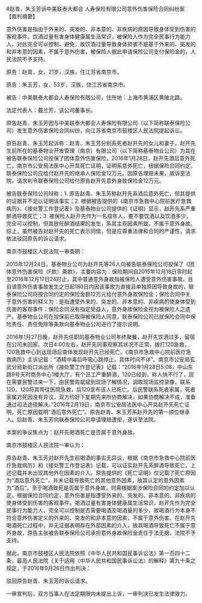 #赵青、朱玉芳诉中美联泰大都会 人寿保险有限公司意外伤害保险合同纠纷案 
【裁判摘要】

意外伤害是指由于外来的、突发的、非本意的、非疾病的原因导致身体受到伤害的客观事件。饮酒过量有害身体健康属生活常识，被保险人作为完全民事行为能力人，对此完全可以控制、避免，故饮酒过量导致身体损害不是基于外来的、突发的和非本意的因素，不属于意外伤害，被保险人据此申请保险公司支付保险金的，人民法院不予支持。

原告：赵青，女，21岁，汉族，住江苏省南京市。

原告：朱玉芳，女，53岁，汉族，住江苏省南京市。

被告：中美联泰大都会人寿保险有限公司，住所地：上海市黄浦区黄陂北路。

法定代表人：戴兰芳，该公司董事长。

原告赵青、朱玉芳因与中美联泰大都会人寿保险有限公司（以下简称联泰保险公司）发生意外伤害保险合同纠纷，向江苏省南京市鼓楼区人民法院提起诉讼。



原告赵青、朱玉芳起诉称：赵青、朱玉芳分别系死者赵开先的女儿和妻子。赵开先生前所在的基泰物业开发管理（南京）有限公司（以下简称基泰物业公司）为其在被告联泰保险公司投保了团体意外伤害保险。2016年1月28日，赵开先酒后意外死亡，南京市公安局法医中心开具死亡证明，证明系意外死亡，根据保险合同约定，联泰保险公司应给付赵开先的继承人保险金12万元。因原告理赔未果，故诉至法院，请求判令联泰保险公司给付原告赵开先意外身故保险金12万元。



被告联泰保险公司辩称：1. 原告赵青、朱玉芳称赵开先系酒后意外死亡，但其提供的证据并不足以证明该事实；2. 根据被告提供的《南京市急救中心院前医疗急救病历》、《接处警工作登记表》及基泰物业公司提供的《证明》显示，赵开先系严重醉酒导致死亡；3. 被保险人赵开先作为一名成年人，要不要饮酒以及饮酒多少，完全可以控制，但其放任醉酒结果的发生，系其主观因素所致，不属于意外身故。综上，虽然被告对赵开先的死亡表示同情，但是应尊重法律和合同的严谨性，请求依法驳回原告的诉讼请求。



南京市鼓楼区人民法院一审查明：

2015年12月24日，基泰物业公司为赵开先等26人向被告联泰保险公司投保了《团体意外伤害保险（F款）条款》，主要内容为：保险期间自2015年12月18日零时起至2016年12月17日24时止，其中普通意外身故指被保险人遭受意外伤害事故，且自该意外伤害事故发生之日起180日内因该事故为直接且单独原因导致身故的，联泰保险公司将按合同约定的保险金额12万元给付意外身故保险金；保险合同中关于意外伤害的释义为：是指遭受外来的、突发的、非本意的、非疾病的使身体受到伤害的客观事件；保险合同没有指定受益人，意外身故保险金视为被保险人之遗产。基泰物业公司在投保前已取得被保险人同意，联泰保险公司已就保险合同中保险责任、责任免除等条款向基泰物业公司进行了提示说明。

2016年1月27日晚，赵开先任职的基泰物业公司年终聚餐，赵开先饮酒过多，留宿在公司未回家。次日4:00左右，赵开先同事观察其状况不正常，拨打120急救，120急救中心到达现场后查体发现赵开先已经死亡。《南京市急救中心院前医疗急救病历》主诉记载：“酒精中毒后呼吸心跳停止，具体时间不详”。南京市公安局玄武分局新街口派出所《接处警工作登记表》记载：“2016年1月28日5:08，中山东路9号天时商务中心1楼大厅，有个员工严重醉酒，120已经到，称人快不行了，现在需要民警过来一下。由民警周斌斌到现场了解情况，调取现场监控录像，联系120，120将其带往医院急救，后120宣布该人已死亡。后民警联系死者家属，死者家属对死因没有异议，双方约好下星期先来所协商解决，如果协商解决不成，准备通过司法途径解决。”2016年2月19日，南京市公安局法医中心开具赵开先死亡证明，死亡原因载明“酒后意外死亡”。原告赵青、朱玉芳系赵开先的第一顺位继承人。后赵青、朱玉芳向联泰保险公司申请理赔遭拒，遂诉至法院。

本案的争议焦点为：赵开先喝酒死亡是否属于意外身故。

南京市鼓楼区人民法院一审认为：

原告赵青、朱玉芳对赵开先生前喝酒的事实无异议，根据《南京市急救中心院前医疗急救病历》和《接处警工作登记表》记载，可以证实赵开先系醉酒导致死亡，上述记载并未出现其他外在因素的介入。原告提供的《死亡证明》仅记载了死亡原因为“酒后意外死亡”，并未记载导致死亡的其他意外因素，故其认定的意外因素为“酒后”。至于喝酒致死是否属于意外身故，则需根据案涉保险合同的约定加以认定。根据保险合同约定，意外伤害是指遭受外来的、突发的、非本意的、非疾病的使身体受到伤害的客观事件。喝酒过量有害身体健康属生活常识，赵开先作为完全民事行为能力人，完全可以控制是否需要喝酒及喝酒量的多少，故喝酒行为本身不符合意外伤害定义的外来的、突发的和非本意的因素，不属于意外伤害。在赵开先喝酒死亡过程中，并无证据表明存在外部因素的介入，故其喝酒导致死亡不属于意外身故，原告主张被告联泰保险公司承担意外身故保险金责任于法无据，法院不予支持。



据此，南京市鼓楼区人民法院依照《中华人民共和国民事诉讼法》第一百四十二条，最高人民法院《关于适用〈中华人民共和国民事诉讼法〉的解释》第九十条之规定，于2016年9月26日作出判决：

驳回原告赵青、朱玉芳的诉讼请求。



一审宣判后，双方当事人在法定期限内未提出上诉，一审判决已发生法律效力。




